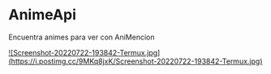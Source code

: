 # AnimeApi
Encuentra animes para ver con AniMencion

[![Screenshot-20220722-193842-Termux.jpg]
(https://i.postimg.cc/9MKq8jxK/Screenshot-20220722-193842-Termux.jpg)](https://postimg.cc/zbwBv4YF)
